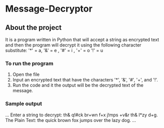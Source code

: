 # Message-Decryptor
## About the project
It is a program written in Python that will accept a string as encrypted text and then the program will decrypt it using the following character substitute:
'*' = a, '&' = e , '#' = i , '+' = o '!' = u

### To run the program
1. Open the file 
2. Input an encrypted text that have the characters '*', '&', '#', '+', and '!'.
3. Run the code and it the output will be the decrypted text of the message.

### Sample output
...
Enter a string to decrypt: th& q!#ck br+wn f+x j!mps +v&r th& l*zy d+g.
The Plain Text:  the quick brown fox jumps over the lazy dog.
...
